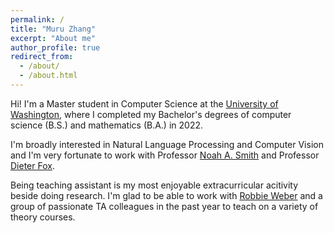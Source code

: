 ```yaml
---
permalink: /
title: "Muru Zhang"
excerpt: "About me"
author_profile: true
redirect_from: 
  - /about/
  - /about.html
---
```


Hi! I'm a Master student in Computer Science at the [University of Washington](https://www.cs.washington.edu/), where I completed my Bachelor's degrees of computer science (B.S.) and mathematics (B.A.) in 2022.

I'm broadly interested in Natural Language Processing and Computer Vision and I'm very fortunate to work with Professor [Noah A. Smith](https://nasmith.github.io/) and Professor [Dieter Fox](https://homes.cs.washington.edu/~fox/).

Being teaching assistant is my most enjoyable extracurricular acitivity beside doing research. I'm glad to be able to work with [Robbie Weber](https://weberrobbie.com/) and a group of passionate TA colleagues in the past year to teach on a variety of theory courses.